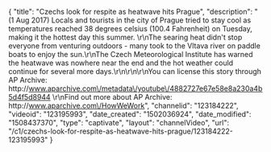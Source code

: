 {
    "title": "Czechs look for respite as heatwave hits Prague",
    "description": "(1 Aug 2017) Locals and tourists in the city of Prague tried to stay cool as temperatures reached 38 degrees celsius (100.4 Fahrenheit) on Tuesday, making it the hottest day this summer. \r\nThe searing heat didn't stop everyone from venturing outdoors - many took to the Vltava river on paddle boats to enjoy the sun.\r\nThe Czech Meteorological Institute has warned the heatwave was nowhere near the end and the hot weather could continue for several more days.\r\n\r\n\r\nYou can license this story through AP Archive: http:\/\/www.aparchive.com\/metadata\/youtube\/4882727e67e58e8a230a4b5d4f5d8944 \r\nFind out more about AP Archive: http:\/\/www.aparchive.com\/HowWeWork",
    "channelid": "123184222",
    "videoid": "123195993",
    "date_created": "1502036924",
    "date_modified": "1508437370",
    "type": "captivate",
    "layout": "channelVideo",
    "url": "\/c1\/czechs-look-for-respite-as-heatwave-hits-prague\/123184222-123195993"
}